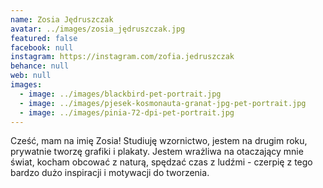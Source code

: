 ```yaml
---
name: Zosia Jędruszczak
avatar: ../images/zosia_jędruszczak.jpg
featured: false
facebook: null
instagram: https://instagram.com/zofia.jedruszczak
behance: null
web: null
images:
  - image: ../images/blackbird-pet-portrait.jpg
  - image: ../images/pjesek-kosmonauta-granat-jpg-pet-portrait.jpg
  - image: ../images/pinia-72-dpi-pet-portrait.jpg
---
```

Cześć, mam na imię Zosia!
Studiuję wzornictwo, jestem na drugim roku, prywatnie tworzę grafiki i plakaty. Jestem wrażliwa na otaczający mnie świat, kocham obcować z naturą, spędzać czas z ludźmi - czerpię z tego bardzo dużo inspiracji i motywacji do tworzenia.

